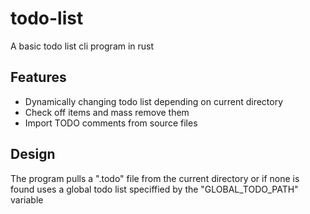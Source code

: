 # todo-list
A basic todo list cli program in rust
## Features
- Dynamically changing todo list depending on current directory
- Check off items and mass remove them
- Import TODO comments from source files
## Design
The program pulls a ".todo" file from the current directory or if none is found uses a global todo list speciffied by the "GLOBAL_TODO_PATH" variable
